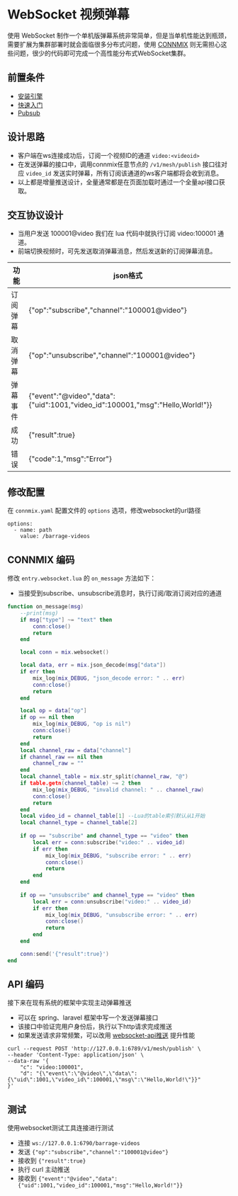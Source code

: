 # WebSocket 视频弹幕

使用 WebSocket 制作一个单机版弹幕系统非常简单，但是当单机性能达到瓶颈，需要扩展为集群部署时就会面临很多分布式问题，使用 [CONNMIX](https://connmix.com/) 则无需担心这些问题，很少的代码即可完成一个高性能分布式WebSocket集群。

## 前置条件

- [安装引擎](/zh-cn/install-engine.md)
- [快速入门](/zh-cn/start-debug.md)
- [Pubsub](/zh-cn/pubsub.md)

## 设计思路

- 客户端在ws连接成功后，订阅一个视频ID的通道 `video:<videoid>`
- 在发送弹幕的接口中，调用connmix任意节点的 `/v1/mesh/publish` 接口往对应 `video_id` 发送实时弹幕，所有订阅该通道的ws客户端都将会收到消息。
- 以上都是增量推送设计，全量通常都是在页面加载时通过一个全量api接口获取。

## 交互协议设计

- 当用户发送 100001@video 我们在 lua 代码中就执行订阅 video:100001 通道。
- 前端切换视频时，可先发送取消弹幕消息，然后发送新的订阅弹幕消息。

| 功能   | json格式                                                                        |
|------|-------------------------------------------------------------------------------|
| 订阅弹幕 | {"op":"subscribe","channel":"100001@video"}                                   |
| 取消弹幕 | {"op":"unsubscribe","channel":"100001@video"}                                 |
| 弹幕事件 | {"event":"@video","data":{"uid":1001,"video_id":100001,"msg":"Hello,World!"}} | 
| 成功   | {"result":true}                                                               | 
| 错误   | {"code":1,"msg":"Error"}                                                      | 

## 修改配置

在 `connmix.yaml` 配置文件的 `options` 选项，修改websocket的url路径

```
options:
  - name: path
    value: /barrage-videos
```

## CONNMIX 编码

修改 `entry.websocket.lua` 的 `on_message` 方法如下：

- 当接受到subscribe、unsubscribe消息时，执行订阅/取消订阅对应的通道

```lua
function on_message(msg)
    --print(msg)
    if msg["type"] ~= "text" then
        conn:close()
        return
    end

    local conn = mix.websocket()

    local data, err = mix.json_decode(msg["data"])
    if err then
        mix_log(mix_DEBUG, "json_decode error: " .. err)
        conn:close()
        return
    end

    local op = data["op"]
    if op == nil then
        mix_log(mix_DEBUG, "op is nil")
        conn:close()
        return
    end
    local channel_raw = data["channel"]
    if channel_raw == nil then
        channel_raw = ""
    end
    local channel_table = mix.str_split(channel_raw, "@")
    if table.getn(channel_table) ~= 2 then
        mix_log(mix_DEBUG, "invalid channel: " .. channel_raw)
        conn:close()
        return
    end
    local video_id = channel_table[1] --Lua的table索引默认从1开始
    local channel_type = channel_table[2]
    
    if op == "subscribe" and channel_type == "video" then
        local err = conn:subscribe("video:" .. video_id)
        if err then
            mix_log(mix_DEBUG, "subscribe error: " .. err)
            conn:close()
            return
        end
    end
    
    if op == "unsubscribe" and channel_type == "video" then
        local err = conn:unsubscribe("video:" .. video_id)
        if err then
            mix_log(mix_DEBUG, "unsubscribe error: " .. err)
            conn:close()
            return
        end
    end

    conn:send('{"result":true}')
end
```

## API 编码

接下来在现有系统的框架中实现主动弹幕推送

- 可以在 spring、laravel 框架中写一个发送弹幕接口
- 该接口中验证完用户身份后，执行以下http请求完成推送
- 如果发送请求非常频繁，可以改用 [websocket-api推送](zh-cn/websocket-api?id=%e7%bd%91%e6%a0%bc%e5%8f%91%e5%b8%83%ef%bc%9a%e5%8f%af%e4%bb%a5%e5%8f%91%e9%80%81%e7%bb%99%e6%95%b4%e4%b8%aa%e7%bd%91%e6%a0%bc%e5%86%85%e6%89%80%e6%9c%89%e8%ae%a2%e9%98%85%e4%ba%86%e8%bf%99%e4%ba%9b%e9%a2%91%e9%81%93%e7%9a%84%e5%ae%a2%e6%88%b7%e7%ab%af%e8%bf%9e%e6%8e%a5-1) 提升性能

```
curl --request POST 'http://127.0.0.1:6789/v1/mesh/publish' \
--header 'Content-Type: application/json' \
--data-raw '{
    "c": "video:100001",
    "d": "{\"event\":\"@video\",\"data\":{\"uid\":1001,\"video_id\":100001,\"msg\":\"Hello,World!\"}}"
}'
```

## 测试

使用websocket测试工具连接进行测试

- 连接 `ws://127.0.0.1:6790/barrage-videos`
- 发送 `{"op":"subscribe","channel":"100001@video"}`
- 接收到 `{"result":true}`
- 执行 curl 主动推送
- 接收到 `{"event":"@video","data":{"uid":1001,"video_id":100001,"msg":"Hello,World!"}}`
